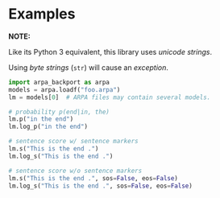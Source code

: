 # Examples

**NOTE:**

Like its Python 3 equivalent, this library uses *unicode strings*.

Using *byte strings* (``str``) will cause an *exception*.

```python
import arpa_backport as arpa
models = arpa.loadf("foo.arpa")
lm = models[0]  # ARPA files may contain several models.

# probability p(end|in, the)
lm.p("in the end")
lm.log_p("in the end")

# sentence score w/ sentence markers
lm.s("This is the end .")
lm.log_s("This is the end .")

# sentence score w/o sentence markers
lm.s("This is the end .", sos=False, eos=False)
lm.log_s("This is the end .", sos=False, eos=False)
```
